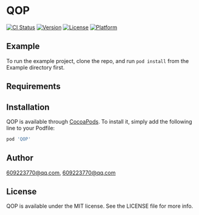 # QOP

[![CI Status](https://img.shields.io/travis/609223770@qq.com/QOP.svg?style=flat)](https://travis-ci.org/609223770@qq.com/QOP)
[![Version](https://img.shields.io/cocoapods/v/QOP.svg?style=flat)](https://cocoapods.org/pods/QOP)
[![License](https://img.shields.io/cocoapods/l/QOP.svg?style=flat)](https://cocoapods.org/pods/QOP)
[![Platform](https://img.shields.io/cocoapods/p/QOP.svg?style=flat)](https://cocoapods.org/pods/QOP)

## Example

To run the example project, clone the repo, and run `pod install` from the Example directory first.

## Requirements

## Installation

QOP is available through [CocoaPods](https://cocoapods.org). To install
it, simply add the following line to your Podfile:

```ruby
pod 'QOP'
```

## Author

609223770@qq.com, 609223770@qq.com

## License

QOP is available under the MIT license. See the LICENSE file for more info.

